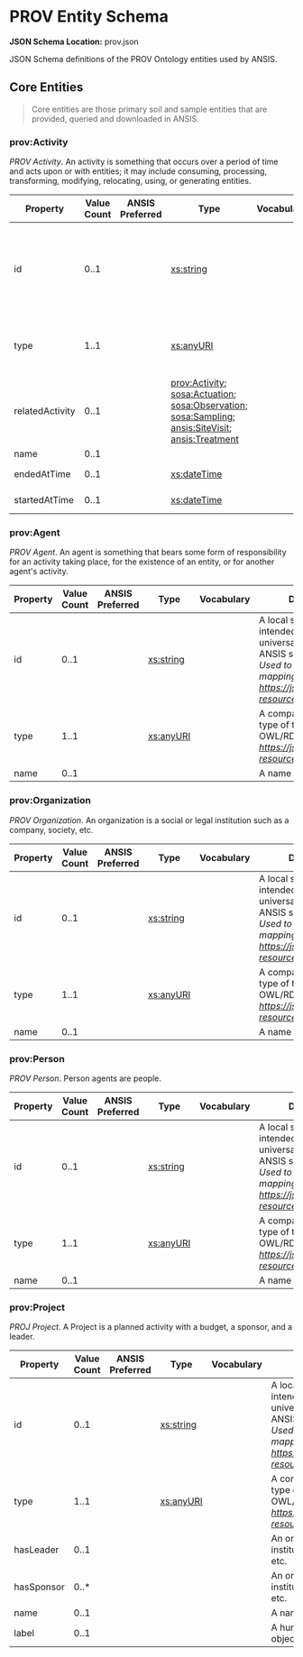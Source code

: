 # PROV Entity Schema
**JSON Schema Location:** prov.json

JSON Schema definitions of the PROV Ontology entities used by ANSIS.

## Core Entities

> Core entities are those primary soil and sample entities that are provided, queried and downloaded in ANSIS.

### prov:Activity

*PROV Activity*. An activity is something that occurs over a period of time and acts upon or with entities; it may include consuming, processing, transforming, modifying, relocating, using, or generating entities.

| Property | Value Count | ANSIS Preferred | Type | Vocabulary | Description \[ _Comment_ \] |
| -------- | ----------- | --------------- | ---- | ---------- | ------------------------- |
| id | 0..1 |  | [xs:string](https://www.w3.org/TR/xmlschema-2/#string) |  | A local system identifier (i.e. not intended or guaranteed to be universally unique) for an object in the ANSIS system. \[ _Generated by ANSIS. Used to link data together during mapping and processing. After: https://jsonapi.org/format/#document-resource-object-identification_ \] |
| type | 1..1 |  | [xs:anyURI](https://www.w3.org/TR/xmlschema-2/#anyURI) |  | A compact URI uniquely identifying the type of the object using IDs from the OWL/RDF domain model. \[ _After: https://jsonapi.org/format/#document-resource-objects_ \] |
| relatedActivity | 0..1 |  | [prov:Activity](#provactivity); [sosa:Actuation](./ansis-sosa#sosaactuation); [sosa:Observation](./ansis-sosa#sosaobservation); [sosa:Sampling](./ansis-sosa#sosasampling); [ansis:SiteVisit](./ansis-entities#ansissitevisit); [ansis:Treatment](./ansis-entities#ansistreatment) |  | Link to an activity related to this context. |
| name | 0..1 |  |  |  | A name for some thing. |
| endedAtTime | 0..1 |  | [xs:dateTime](https://www.w3.org/TR/xmlschema-2/#dateTime) |  | The time at which an activity ended. \[ _See also startedAtTime._ \] |
| startedAtTime | 0..1 |  | [xs:dateTime](https://www.w3.org/TR/xmlschema-2/#dateTime) |  | The time at which an activity started. \[ _See also endedAtTime._ \] |


### prov:Agent

*PROV Agent*. An agent is something that bears some form of responsibility for an activity taking place, for the existence of an entity, or for another agent's activity.

| Property | Value Count | ANSIS Preferred | Type | Vocabulary | Description \[ _Comment_ \] |
| -------- | ----------- | --------------- | ---- | ---------- | ------------------------- |
| id | 0..1 |  | [xs:string](https://www.w3.org/TR/xmlschema-2/#string) |  | A local system identifier (i.e. not intended or guaranteed to be universally unique) for an object in the ANSIS system. \[ _Generated by ANSIS. Used to link data together during mapping and processing. After: https://jsonapi.org/format/#document-resource-object-identification_ \] |
| type | 1..1 |  | [xs:anyURI](https://www.w3.org/TR/xmlschema-2/#anyURI) |  | A compact URI uniquely identifying the type of the object using IDs from the OWL/RDF domain model. \[ _After: https://jsonapi.org/format/#document-resource-objects_ \] |
| name | 0..1 |  |  |  | A name for some thing. |


### prov:Organization

*PROV Organization*. An organization is a social or legal institution such as a company, society, etc.

| Property | Value Count | ANSIS Preferred | Type | Vocabulary | Description \[ _Comment_ \] |
| -------- | ----------- | --------------- | ---- | ---------- | ------------------------- |
| id | 0..1 |  | [xs:string](https://www.w3.org/TR/xmlschema-2/#string) |  | A local system identifier (i.e. not intended or guaranteed to be universally unique) for an object in the ANSIS system. \[ _Generated by ANSIS. Used to link data together during mapping and processing. After: https://jsonapi.org/format/#document-resource-object-identification_ \] |
| type | 1..1 |  | [xs:anyURI](https://www.w3.org/TR/xmlschema-2/#anyURI) |  | A compact URI uniquely identifying the type of the object using IDs from the OWL/RDF domain model. \[ _After: https://jsonapi.org/format/#document-resource-objects_ \] |
| name | 0..1 |  |  |  | A name for some thing. |


### prov:Person

*PROV Person*. Person agents are people.

| Property | Value Count | ANSIS Preferred | Type | Vocabulary | Description \[ _Comment_ \] |
| -------- | ----------- | --------------- | ---- | ---------- | ------------------------- |
| id | 0..1 |  | [xs:string](https://www.w3.org/TR/xmlschema-2/#string) |  | A local system identifier (i.e. not intended or guaranteed to be universally unique) for an object in the ANSIS system. \[ _Generated by ANSIS. Used to link data together during mapping and processing. After: https://jsonapi.org/format/#document-resource-object-identification_ \] |
| type | 1..1 |  | [xs:anyURI](https://www.w3.org/TR/xmlschema-2/#anyURI) |  | A compact URI uniquely identifying the type of the object using IDs from the OWL/RDF domain model. \[ _After: https://jsonapi.org/format/#document-resource-objects_ \] |
| name | 0..1 |  |  |  | A name for some thing. |


### prov:Project

*PROJ Project*. A Project is a planned activity with a budget, a sponsor, and a leader.

| Property | Value Count | ANSIS Preferred | Type | Vocabulary | Description \[ _Comment_ \] |
| -------- | ----------- | --------------- | ---- | ---------- | ------------------------- |
| id | 0..1 |  | [xs:string](https://www.w3.org/TR/xmlschema-2/#string) |  | A local system identifier (i.e. not intended or guaranteed to be universally unique) for an object in the ANSIS system. \[ _Generated by ANSIS. Used to link data together during mapping and processing. After: https://jsonapi.org/format/#document-resource-object-identification_ \] |
| type | 1..1 |  | [xs:anyURI](https://www.w3.org/TR/xmlschema-2/#anyURI) |  | A compact URI uniquely identifying the type of the object using IDs from the OWL/RDF domain model. \[ _After: https://jsonapi.org/format/#document-resource-objects_ \] |
| hasLeader | 0..1 |  |  |  | An organization is a social or legal institution such as a company, society, etc. |
| hasSponsor | 0..* |  |  |  | An organization is a social or legal institution such as a company, society, etc. |
| name | 0..1 |  |  |  | A name for some thing. |
| label | 0..1 |  |  |  | A human-readable name for the object. |

